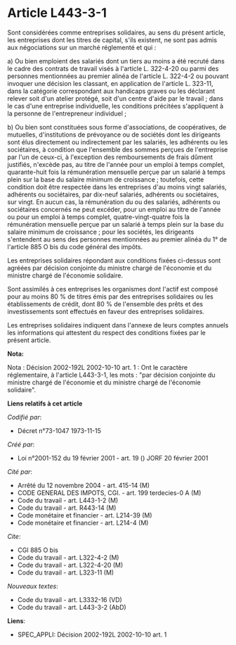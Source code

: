 # Article L443-3-1

Sont considérées comme entreprises solidaires, au sens du présent article, les entreprises dont les titres de capital, s'ils
existent, ne sont pas admis aux négociations sur un marché réglementé et qui :

a) Ou bien emploient des salariés dont un tiers au moins a été recruté dans le cadre des contrats de travail visés à
l'article L. 322-4-20 ou parmi des personnes mentionnées au premier alinéa de l'article L. 322-4-2 ou pouvant invoquer une
décision les classant, en application de l'article L. 323-11, dans la catégorie correspondant aux handicaps graves ou les
déclarant relever soit d'un atelier protégé, soit d'un centre d'aide par le travail ; dans le cas d'une entreprise
individuelle, les conditions précitées s'appliquent à la personne de l'entrepreneur individuel ;

b) Ou bien sont constituées sous forme d'associations, de coopératives, de mutuelles, d'institutions de prévoyance ou de
sociétés dont les dirigeants sont élus directement ou indirectement par les salariés, les adhérents ou les sociétaires, à
condition que l'ensemble des sommes perçues de l'entreprise par l'un de ceux-ci, à l'exception des remboursements de frais
dûment justifiés, n'excède pas, au titre de l'année pour un emploi à temps complet, quarante-huit fois la rémunération
mensuelle perçue par un salarié à temps plein sur la base du salaire minimum de croissance ; toutefois, cette condition doit
être respectée dans les entreprises d'au moins vingt salariés, adhérents ou sociétaires, par dix-neuf salariés, adhérents ou
sociétaires, sur vingt. En aucun cas, la rémunération du ou des salariés, adhérents ou sociétaires concernés ne peut excéder,
pour un emploi au titre de l'année ou pour un emploi à temps complet, quatre-vingt-quatre fois la rémunération mensuelle
perçue par un salarié à temps plein sur la base du salaire minimum de croissance ; pour les sociétés, les dirigeants
s'entendent au sens des personnes mentionnées au premier alinéa du 1° de l'article 885 O bis du code général des impôts.

Les entreprises solidaires répondant aux conditions fixées ci-dessus sont agréées par décision conjointe du ministre chargé
de l'économie et du ministre chargé de l'économie solidaire.

Sont assimilés à ces entreprises les organismes dont l'actif est composé pour au moins 80 % de titres émis par des
entreprises solidaires ou les établissements de crédit, dont 80 % de l'ensemble des prêts et des investissements sont
effectués en faveur des entreprises solidaires.

Les entreprises solidaires indiquent dans l'annexe de leurs comptes annuels les informations qui attestent du respect des
conditions fixées par le présent article.

**Nota:**

Nota : Décision 2002-192L 2002-10-10 art. 1 : Ont le caractère réglementaire, à l'article L443-3-1, les mots : "par décision
conjointe du ministre chargé de l'économie et du ministre chargé de l'économie solidaire".

**Liens relatifs à cet article**

_Codifié par_:

  - Décret n°73-1047 1973-11-15

_Créé par_:

  - Loi n°2001-152 du 19 février 2001 - art. 19 () JORF 20 février 2001

_Cité par_:

  - Arrêté du 12 novembre 2004 - art. 415-14 (M)
  - CODE GENERAL DES IMPOTS, CGI. - art. 199 terdecies-0 A (M)
  - Code du travail - art. L443-1-2 (M)
  - Code du travail - art. R443-14 (M)
  - Code monétaire et financier - art. L214-39 (M)
  - Code monétaire et financier - art. L214-4 (M)

_Cite_:

  - CGI 885 O bis
  - Code du travail - art. L322-4-2 (M)
  - Code du travail - art. L322-4-20 (M)
  - Code du travail - art. L323-11 (M)

_Nouveaux textes_:

  - Code du travail - art. L3332-16 (VD)
  - Code du travail - art. L443-3-2 (AbD)

**Liens**:

  - SPEC_APPLI: Décision 2002-192L 2002-10-10 art. 1
